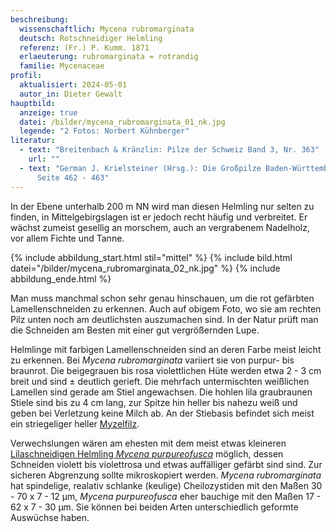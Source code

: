 ```yaml
---
beschreibung:
  wissenschaftlich: Mycena rubromarginata
  deutsch: Rotschneidiger Helmling
  referenz: (Fr.) P. Kumm. 1871
  erlaeuterung: rubromarginata = rotrandig
  familie: Mycenaceae
profil:
  aktualisiert: 2024-05-01
  autor_in: Dieter Gewalt
hauptbild:
  anzeige: true
  datei: /bilder/mycena_rubromarginata_01_nk.jpg
  legende: "2 Fotos: Norbert Kühnberger"
literatur:
  - text: "Breitenbach & Kränzlin: Pilze der Schweiz Band 3, Nr. 363"
    url: ""
  - text: "German J. Krielsteiner (Hrsg.): Die Großpilze Baden-Württembergs Band 3,
      Seite 462 - 463"
---
```

In der Ebene unterhalb 200 m NN wird man diesen Helmling nur selten zu finden, in Mittelgebirgslagen ist er jedoch recht häufig und verbreitet. Er wächst zumeist gesellig an morschem, auch an vergrabenem Nadelholz, vor allem Fichte und Tanne.

{% include abbildung_start.html stil="mittel" %}
{% include bild.html datei="/bilder/mycena_rubromarginata_02_nk.jpg" %}
{% include abbildung_ende.html %}

Man muss manchmal schon sehr genau hinschauen, um die rot gefärbten Lamellenschneiden zu erkennen. Auch auf obigem Foto, wo sie am rechten Pilz unten noch am deutlichsten auszumachen sind. In der Natur prüft man die Schneiden am Besten mit einer gut vergrößernden Lupe.

Helmlinge mit farbigen Lamellenschneiden sind an deren Farbe meist leicht zu erkennen. Bei *Mycena rubromarginata* variiert sie von purpur- bis braunrot. Die  beigegrauen bis rosa violettlichen Hüte werden etwa 2 - 3 cm breit und sind ± deutlich gerieft. Die mehrfach untermischten weißlichen Lamellen sind gerade am Stiel angewachsen. Die hohlen lila graubraunen Stiele sind bis zu 4 cm lang, zur Spitze hin heller bis nahezu weiß und geben bei Verletzung keine Milch ab. An der Stiebasis befindet sich meist ein striegeliger heller [Myzelfilz](Myzel "Glossar").

Verwechslungen wären am ehesten mit dem meist etwas kleineren [Lilaschneidigen Helmling *Mycena purpureofusca*](/pilze/mycena-purpureofusca-lilaschneidiger-helmling) möglich, dessen Schneiden violett bis violettrosa und etwas auffälliger gefärbt sind sind. Zur sicheren Abgrenzung sollte mikroskopiert werden. *Mycena rubromarginata* hat spindelige, realativ schlanke (keulige) Cheilozystiden mit den Maßen 30 - 70 x 7 - 12 µm, *Mycena purpureofusca* eher bauchige mit den Maßen 17 - 62 x 7 - 30 µm. Sie können bei beiden Arten unterschiedlich geformte Auswüchse haben.